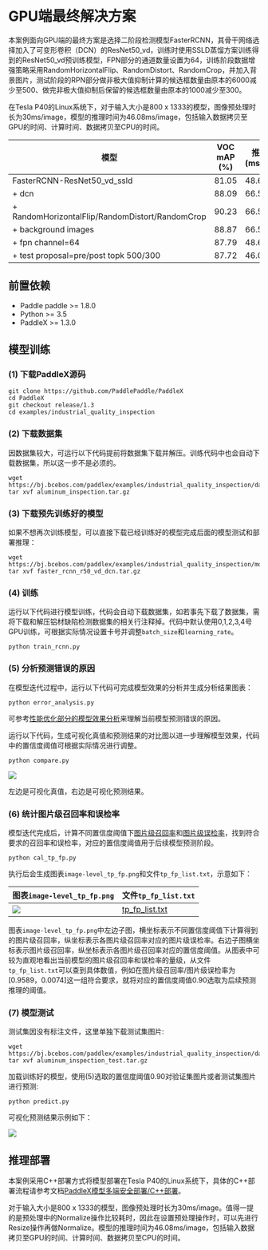 # GPU端最终解决方案

本案例面向GPU端的最终方案是选择二阶段检测模型FasterRCNN，其骨干网络选择加入了可变形卷积（DCN）的ResNet50_vd，训练时使用SSLD蒸馏方案训练得到的ResNet50_vd预训练模型，FPN部分的通道数量设置为64，训练阶段数据增强策略采用RandomHorizontalFlip、RandomDistort、RandomCrop，并加入背景图片，测试阶段的RPN部分做非极大值抑制计算的候选框数量由原本的6000减少至500、做完非极大值抑制后保留的候选框数量由原本的1000减少至300。

在Tesla P40的Linux系统下，对于输入大小是800 x 1333的模型，图像预处理时长为30ms/image，模型的推理时间为46.08ms/image，包括输入数据拷贝至GPU的时间、计算时间、数据拷贝至CPU的时间。

| 模型 | VOC mAP (%) | 推理时间 (ms/image)
| -- | -- | -- |
| FasterRCNN-ResNet50_vd_ssld | 81.05 | 48.62 |
| + dcn | 88.09 | 66.51 |
| + RandomHorizontalFlip/RandomDistort/RandomCrop | 90.23| 66.51 |
| + background images | 88.87 | 66.51 |
| + fpn channel=64 | 87.79 | 48.65 |
| + test proposal=pre/post topk 500/300 | 87.72 | 46.08 |

## 前置依赖

* Paddle paddle >= 1.8.0
* Python >= 3.5
* PaddleX >= 1.3.0

## 模型训练

### (1) 下载PaddleX源码

```
git clone https://github.com/PaddlePaddle/PaddleX
cd PaddleX
git checkout release/1.3
cd examples/industrial_quality_inspection
```

### (2) 下载数据集

因数据集较大，可运行以下代码提前将数据集下载并解压。训练代码中也会自动下载数据集，所以这一步不是必须的。

```
wget https://bj.bcebos.com/paddlex/examples/industrial_quality_inspection/datasets/aluminum_inspection.tar.gz
tar xvf aluminum_inspection.tar.gz
```
### (3) 下载预先训练好的模型

如果不想再次训练模型，可以直接下载已经训练好的模型完成后面的模型测试和部署推理：

```
wget https://bj.bcebos.com/paddlex/examples/industrial_quality_inspection/models/faster_rcnn_r50_vd_dcn.tar.gz
tar xvf faster_rcnn_r50_vd_dcn.tar.gz
```
### (4) 训练

运行以下代码进行模型训练，代码会自动下载数据集，如若事先下载了数据集，需将下载和解压铝材缺陷检测数据集的相关行注释掉。代码中默认使用0,1,2,3,4号GPU训练，可根据实际情况设置卡号并调整`batch_size`和`learning_rate`。

```
python train_rcnn.py
```

### (5) 分析预测错误的原因

在模型迭代过程中，运行以下代码可完成模型效果的分析并生成分析结果图表：

```
python error_analysis.py
```

可参考[性能优化部分的模型效果分析](./accuracy_improvement.md#2-%E6%A8%A1%E5%9E%8B%E6%95%88%E6%9E%9C%E5%88%86%E6%9E%90)来理解当前模型预测错误的原因。

运行以下代码，生成可视化真值和预测结果的对比图以进一步理解模型效果，代码中的置信度阈值可根据实际情况进行调整。

```
python compare.py
```

![](image/compare_budaodian-116.jpg)

左边是可视化真值，右边是可视化预测结果。

### (6) 统计图片级召回率和误检率

模型迭代完成后，计算不同置信度阈值下[图片级召回率](./accuracy_improvement.md#6-%E8%83%8C%E6%99%AF%E5%9B%BE%E7%89%87%E5%8A%A0%E5%85%A5)和[图片级误检率](./accuracy_improvement.md#6-%E8%83%8C%E6%99%AF%E5%9B%BE%E7%89%87%E5%8A%A0%E5%85%A5)，找到符合要求的召回率和误检率，对应的置信度阈值用于后续模型预测阶段。

```
python cal_tp_fp.py
```

执行后会生成图表`image-level_tp_fp.png`和文件`tp_fp_list.txt`，示意如下：

| 图表`image-level_tp_fp.png` | 文件`tp_fp_list.txt` |
| -- | -- |
| ![](./image/image-level_tp_fp.png) | [tp_fp_list.txt](tp_fp_list.md) |

图表`image-level_tp_fp.png`中左边子图，横坐标表示不同置信度阈值下计算得到的图片级召回率，纵坐标表示各图片级召回率对应的图片级误检率。右边子图横坐标表示图片级召回率，纵坐标表示各图片级召回率对应的置信度阈值。从图表中可较为直观地看出当前模型的图片级召回率和误检率的量级，从文件`tp_fp_list.txt`可以查到具体数值，例如在图片级召回率/图片级误检率为[0.9589，0.0074]这一组符合要求，就将对应的置信度阈值0.90选取为后续预测推理的阈值。

### (7) 模型测试

测试集因没有标注文件，这里单独下载测试集图片:

```
wget https://bj.bcebos.com/paddlex/examples/industrial_quality_inspection/datasets/aluminum_inspection_test.tar.gz
tar xvf aluminum_inspection_test.tar.gz
```

加载训练好的模型，使用(5)选取的置信度阈值0.90对验证集图片或者测试集图片进行预测:

```
python predict.py
```
可视化预测结果示例如下：

![](image/visualize_budaodian-116.jpg)

## 推理部署

本案例采用C++部署方式将模型部署在Tesla P40的Linux系统下，具体的C++部署流程请参考文档[PaddleX模型多端安全部署/C++部署](https://paddlex.readthedocs.io/zh_CN/develop/deploy/server/cpp/index.html)。

对于输入大小是800 x 1333的模型，图像预处理时长为30ms/image。值得一提的是预处理中的Normalize操作比较耗时，因此在设置预处理操作时，可以先进行Resize操作再做Normalize。模型的推理时间为46.08ms/image，包括输入数据拷贝至GPU的时间、计算时间、数据拷贝至CPU的时间。
